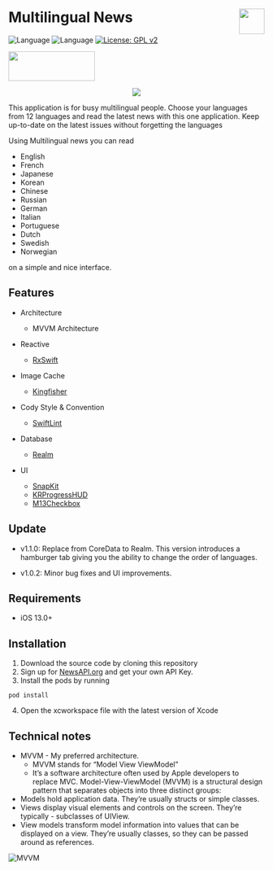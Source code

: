 # Multilingual News <img src = "https://user-images.githubusercontent.com/50784573/113702989-325d1300-9715-11eb-989c-b2be960a907d.png" width = 50 align = right>

![Language](https://img.shields.io/badge/reactive-RxSwift-red)
![Language](https://img.shields.io/badge/Swift-5.0-ff69b4)
[![License: GPL v2](https://img.shields.io/badge/License-GPL%20v2-blue.svg)](https://www.gnu.org/licenses/old-licenses/gpl-2.0.en.html)

<a href="https://apps.apple.com/us/app/multilingual-news/id1560598461" > <img src="https://raw.githubusercontent.com/younatics/MotionBook/master/Images/appstore.png" width="170" height="58"></a>

<center>
  <img src="https://user-images.githubusercontent.com/50784573/112966328-17265c80-9185-11eb-8827-59700fe2c349.jpg"/>
</center>

This application is for busy multilingual people. Choose your languages from 12 languages and read the latest news with this one application. Keep up-to-date on the latest issues without forgetting the languages

Using Multilingual news you can read

- English
- French
- Japanese
- Korean
- Chinese
- Russian
- German
- Italian
- Portuguese
- Dutch
- Swedish
- Norwegian

on a simple and nice interface.

## Features

- Architecture

  - MVVM Architecture

- Reactive

  - [RxSwift](https://github.com/ReactiveX/RxSwift)

- Image Cache

  - [Kingfisher](https://github.com/onevcat/Kingfisher)

- Cody Style & Convention

  - [SwiftLint](https://github.com/realm/SwiftLint)

- Database

  - [Realm](https://github.com/realm/realm-cocoa)

- UI

  - [SnapKit](https://github.com/SnapKit/SnapKit)
  - [KRProgressHUD](https://github.com/krimpedance/KRProgressHUD)
  - [M13Checkbox](https://github.com/Marxon13/M13Checkbox)

## Update

- v1.1.0: Replace from CoreData to Realm. This version introduces a hamburger tab giving you the ability to change the order of languages.

- v1.0.2: Minor bug fixes and UI improvements.

## Requirements

- iOS 13.0+

## Installation

1. Download the source code by cloning this repository
2. Sign up for [NewsAPI.org](https://newsapi.org) and get your own API Key.
3. Install the pods by running

```
pod install
```

4. Open the xcworkspace file with the latest version of Xcode

## Technical notes

- MVVM - My preferred architecture.
    - MVVM stands for “Model View ViewModel”
    - It’s a software architecture often used by Apple developers to replace MVC. Model-View-ViewModel (MVVM) is a structural design pattern that separates objects into three distinct groups:
- Models hold application data. They’re usually structs or simple classes.
- Views display visual elements and controls on the screen. They’re typically - subclasses of UIView.
- View models transform model information into values that can be displayed on a view. They’re usually classes, so they can be passed around as references.

![MVVM](https://user-images.githubusercontent.com/50784573/116212433-c869e380-a77f-11eb-88f0-f826c6a6ea3e.jpeg)
